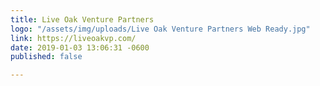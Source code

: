 ```yaml
---
title: Live Oak Venture Partners
logo: "/assets/img/uploads/Live Oak Venture Partners Web Ready.jpg"
link: https://liveoakvp.com/
date: 2019-01-03 13:06:31 -0600
published: false

---
```


